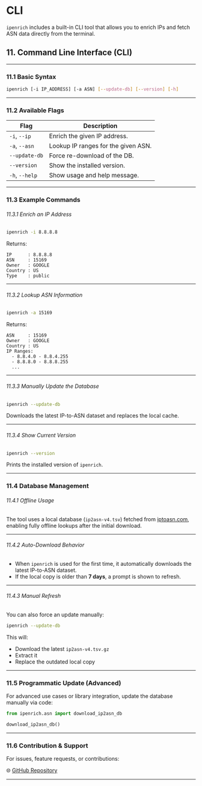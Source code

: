 # CLI

`ipenrich` includes a built-in CLI tool that allows you to enrich IPs and fetch ASN data directly from the terminal.

## 11. Command Line Interface (CLI) 

---

### 11.1 Basic Syntax

```bash
ipenrich [-i IP_ADDRESS] [-a ASN] [--update-db] [--version] [-h]
```

---

### 11.2 Available Flags

| Flag           | Description                         |
| -------------- | ----------------------------------- |
| `-i`, `--ip`   | Enrich the given IP address.        |
| `-a`, `--asn`  | Lookup IP ranges for the given ASN. |
| `--update-db`  | Force re-download of the DB.        |
| `--version`    | Show the installed version.         |
| `-h`, `--help` | Show usage and help message.        |

---

### 11.3 Example Commands

###### 11.3.1 Enrich an IP Address

```bash
ipenrich -i 8.8.8.8
```

Returns:

```text
IP      : 8.8.8.8
ASN     : 15169
Owner   : GOOGLE
Country : US
Type    : public
```

---

###### 11.3.2 Lookup ASN Information

```bash
ipenrich -a 15169
```

Returns:

```text
ASN     : 15169
Owner   : GOOGLE
Country : US
IP Ranges:
  - 8.8.4.0 - 8.8.4.255
  - 8.8.8.0 - 8.8.8.255
  ...
```

---

###### 11.3.3 Manually Update the Database

```bash
ipenrich --update-db
```

Downloads the latest IP-to-ASN dataset and replaces the local cache.

---

###### 11.3.4 Show Current Version

```bash
ipenrich --version
```

Prints the installed version of `ipenrich`.

---

### 11.4 Database Management

###### 11.4.1 Offline Usage

The tool uses a local database (`ip2asn-v4.tsv`) fetched from [iptoasn.com](https://iptoasn.com), enabling fully offline lookups after the initial download.

---

###### 11.4.2 Auto-Download Behavior

* When `ipenrich` is used for the first time, it automatically downloads the latest IP-to-ASN dataset.
* If the local copy is older than **7 days**, a prompt is shown to refresh.

---

###### 11.4.3 Manual Refresh

You can also force an update manually:

```bash
ipenrich --update-db
```

This will:

* Download the latest `ip2asn-v4.tsv.gz`
* Extract it
* Replace the outdated local copy

---

### 11.5 Programmatic Update (Advanced)

For advanced use cases or library integration, update the database manually via code:

```python
from ipenrich.asn import download_ip2asn_db

download_ip2asn_db()
```

---

### 11.6 Contribution & Support

For issues, feature requests, or contributions:

🌐 [GitHub Repository](https://github.com/chethanpatel/ipenrich)

---
